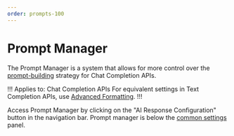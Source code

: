 ```yaml
---
order: prompts-100
---
```


# Prompt Manager

The Prompt Manager is a system that allows for more control over the [prompt-building](prompts.md) strategy for Chat Completion APIs.

!!! Applies to: Chat Completion APIs
For equivalent settings in Text Completion APIs, use [Advanced Formatting](advancedformatting.md).
!!!

Access Prompt Manager by clicking on the "AI Response Configuration" button in the navigation bar. Prompt manager is below the [common settings](/Usage/Common-Settings.md) panel.
